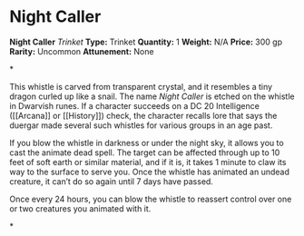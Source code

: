 # Night Caller

**Night Caller**
_Trinket_
**Type:** Trinket
**Quantity:** 1
**Weight:** N/A
**Price:** 300 gp
**Rarity:** Uncommon
**Attunement:** None

*<p>This whistle is carved from transparent crystal, and it resembles a tiny dragon curled up like a snail. The name *Night Caller* is etched on the whistle in Dwarvish runes. If a character succeeds on a DC 20 Intelligence ([[Arcana]] or [[History]]) check, the character recalls lore that says the duergar made several such whistles for various groups in an age past.

If you blow the whistle in darkness or under the night sky, it allows you to cast the animate dead spell. The target can be affected through up to 10 feet of soft earth or similar material, and if it is, it takes 1 minute to claw its way to the surface to serve you. Once the whistle has animated an undead creature, it can’t do so again until 7 days have passed.

Once every 24 hours, you can blow the whistle to reassert control over one or two creatures you animated with it.</p>*